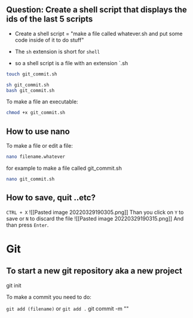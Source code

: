 ## Question:  Create a shell script that displays the ids of the last 5 scripts

- Create a shell script = "make a file called whatever.sh and put some code inside of it to do stuff" 

- The `sh` extension is short for `shell`
- so a shell script is a file with an extension `.sh


```bash
touch git_commit.sh
```


```bash
sh git_commit.sh
bash git_commit.sh
```

To make a file an executable: 
```bash
chmod +x git_commit.sh
```



## How to use nano

To make a file or edit a file: 

```bash
nano filename.whatever
```

for example to make a file called git_commit.sh

```bash
nano git_commit.sh
```

## How to save, quit ..etc?
`CTRL + X`
![[Pasted image 20220329190305.png]]
Than you click on `Y` to save or `N` to discard the file
![[Pasted image 20220329190315.png]]
And than press `Enter`.


# Git


## To start a new git repository aka a new project

git init

To make a commit you need to do:

`git add (filename)` or `git add .` 
git commit -m ""

